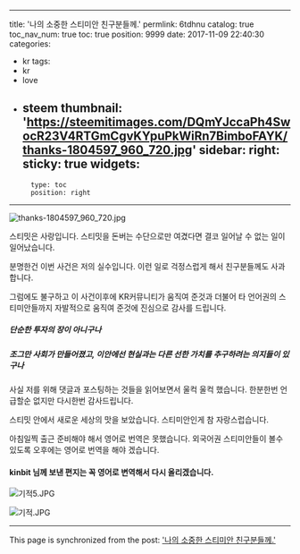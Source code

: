 
---
title: '나의 소중한 스티미안 친구분들께.'
permlink: 6tdhnu
catalog: true
toc_nav_num: true
toc: true
position: 9999
date: 2017-11-09 22:40:30
categories:
- kr
tags:
- kr
- love
- steem
thumbnail: 'https://steemitimages.com/DQmYJccaPh4SwocR23V4RTGmCgvKYpuPkWiRn7BimboFAYK/thanks-1804597_960_720.jpg'
sidebar:
    right:
        sticky: true
widgets:
    -
        type: toc
        position: right
---


![thanks-1804597_960_720.jpg](https://steemitimages.com/DQmYJccaPh4SwocR23V4RTGmCgvKYpuPkWiRn7BimboFAYK/thanks-1804597_960_720.jpg)

스티밋은 사랑입니다. 
스티밋을 돈버는 수단으로만 여겼다면 결코 일어날 수 없는 일이 일어났습니다. 

분명한건 이번 사건은 저의 실수입니다. 이런 일로 걱정스럽게 해서 친구분들께도 사과합니다. 

그럼에도 불구하고 이 사건이후에 KR커뮤니티가 움직여 준것과 더불어 타 언어권의 스티미안들까지 
자발적으로 움직여 준것에 진심으로 감사를 드립니다. 

##### 단순한 투자의 장이 아니구나 
##### 조그만 사회가 만들어졌고, 이안에선 현실과는 다른 선한 가치를 추구하려는 의지들이 있구나 

사실 저를 위해 댓글과 포스팅하는 것들을 읽어보면서 울컥 울컥 했습니다. 한분한번 언급할순 없지만 
다시한번 감사드립니다. 

스티밋 안에서 새로운 세상의 맛을 보았습니다. 
스티미안인게 참 자랑스럽습니다. 

아침일찍 출근 준비해야 해서 영어로 번역은 못했습니다. 
외국어권 스티미안들이 볼수 있도록 오후에는 영어로 번역을 해야 겠습니다. 
#### kinbit 님께 보낸 편지는 꼭 영어로 변역해서 다시 올리겠습니다. 
![기적5.JPG](https://steemitimages.com/DQmaJhmSpfwf2o3jiQGa7fq33EYjfjsB4RrgUU3Cv6LDCM2/%EA%B8%B0%EC%A0%815.JPG)

![기적.JPG](https://steemitimages.com/DQmbHXbwq2VMekY6eFrU2ahfMGTsjPpLSkEBgdZJSgAP6Qq/%EA%B8%B0%EC%A0%81.JPG)

- - -

This page is synchronized from the post: ['나의 소중한 스티미안 친구분들께.'](https://steemit.com/@kingbit/6tdhnu)
